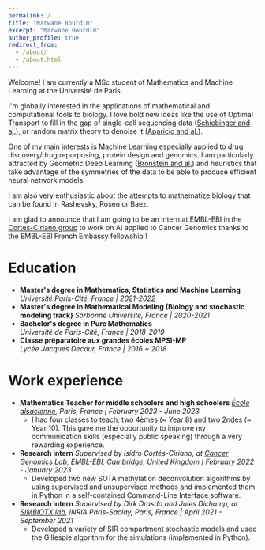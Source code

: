 ```yaml
---
permalink: /
title: "Marwane Bourdim"
excerpt: "Marwane Bourdim"
author_profile: true
redirect_from: 
  - /about/
  - /about.html
---
```


Welcome! I am currently a MSc student of Mathematics and Machine Learning at the Université de Paris. 

I'm globally interested in the applications of mathematical and computational tools to biology. I love bold new ideas like the use of Optimal Transport to fill in the gap of single-cell sequencing data ([Schiebinger and al.](https://www.cell.com/cell/pdf/S0092-8674(19)30039-X.pdf)), or random matrix theory to denoise it ([Aparicio and al.](https://www.sciencedirect.com/science/article/pii/S2666389920300404#!)). 

One of my main interests is Machine Learning especially applied to drug discovery/drug repurposing, protein design and genomics. I am particularly attracted by Geometric Deep Learning ([Bronstein and al.](https://arxiv.org/abs/2104.13478)) and heuristics that take advantage of the symmetries of the data to be able to produce efficient neural network models. 

I am also very enthusiastic about the attempts to mathematize biology that can be found in Rashevsky, Rosen or Baez. 

I am glad to announce that I am going to be an intern at EMBL-EBI in the [Cortes-Ciriano group](https://www.ebi.ac.uk/research-beta/cortes-ciriano/) to work on AI applied to Cancer Genomics thanks to the EMBL-EBI French Embassy fellowship ! 

Education
======
* **Master's degree in Mathematics, Statistics and Machine Learning**
*Université Paris-Cité, France | 2021-2022*
* **Master's degree in Mathematical Modeling (Biology and stochastic modeling track)**
*Sorbonne Université, France | 2020-2021*
* **Bachelor's degree in Pure Mathematics**  
*Université de Paris-Cité, France | 2018-2019*
* **Classe préparatoire aux grandes écoles MPSI-MP**  
*Lycée Jacques Decour, France | 2016 ~ 2018*

Work experience
======
* **Mathematics Teacher for middle schoolers and high schoolers**
*[École alsacienne](https://www.ecole-alsacienne.org/), Paris, France \| February 2023 - June 2023*
  * I had four classes to teach, two 4èmes (~ Year 8) and two 2ndes (~ Year 10). This gave me the opportunity to improve my communication skills (especially public speaking) through a very rewarding experience.  
* **Research intern**
*Supervised by Isidro Cortés-Ciriano, at [Cancer Genomics Lab]([https://team.inria.fr/simbiotx/](https://www.ebi.ac.uk/research/cortes-ciriano/)), EMBL-EBI, Cambridge, United Kingdom \| February 2022 - January 2023*
  * Developed two new SOTA methylation deconvolution algorithms by using supervised and unsupervised methods and implemented them in Python in a self-contained Command-Line Interface software. 
* **Research intern**
*Supervised by Dirk Drasdo and Jules Dichamp, ar [SIMBIOTX lab](https://team.inria.fr/simbiotx/), INRIA Paris-Saclay, Paris, France \| April 2021 - September 2021*
  * Developed a variety of SIR compartment stochastic models and used the Gillespie algorithm for the simulations (implemented in Python). 

